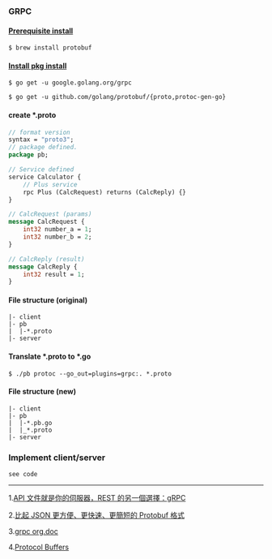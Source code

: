 ### GRPC

#### [Prerequisite install](http://google.github.io/proto-lens/installing-protoc.html)

    $ brew install protobuf
    
#### [Install pkg install](https://github.com/grpc/grpc-go)

    $ go get -u google.golang.org/grpc
    
    $ go get -u github.com/golang/protobuf/{proto,protoc-gen-go}
    
#### create *.proto

```protobuf
// format version
syntax = "proto3";  
// package defined.
package pb;

// Service defined
service Calculator {  
    // Plus service
    rpc Plus (CalcRequest) returns (CalcReply) {}
}

// CalcRequest (params)
message CalcRequest {  
    int32 number_a = 1;
    int32 number_b = 2;
}

// CalcReply (result)
message CalcReply {  
    int32 result = 1;
}
```

#### File structure (original)

    |- client
    |- pb
    |  |-*.proto
    |- server

#### Translate *.proto to *.go

    $ ./pb protoc --go_out=plugins=grpc:. *.proto
       
#### File structure (new)
 
    |- client
    |- pb
    |  |-*.pb.go
    |  |_*.proto
    |- server
    
### Implement client/server

    see code

---

1.[API 文件就是你的伺服器，REST 的另一個選擇：gRPC](https://yami.io/grpc/)

2.[比起 JSON 更方便、更快速、更簡短的 Protobuf 格式](https://yami.io/protobuf/)

3.[grpc org.doc](https://godoc.org/google.golang.org/grpc) 

4.[Protocol Buffers](https://developers.google.com/protocol-buffers/docs/proto3)
  